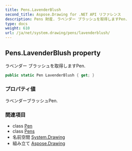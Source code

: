 ```yaml
---
title: Pens.LavenderBlush
second_title: Aspose.Drawing for .NET API リファレンス
description: Pens 財産. ラベンダー ブラッシュを取得しますPen.
type: docs
weight: 610
url: /ja/net/system.drawing/pens/lavenderblush/
---
```

## Pens.LavenderBlush property

ラベンダー ブラッシュを取得しますPen.

```csharp
public static Pen LavenderBlush { get; }
```

### プロパティ値

ラベンダーブラッシュPen.

### 関連項目

* class [Pen](../../pen/)
* class [Pens](../)
* 名前空間 [System.Drawing](../../pens/)
* 組み立て [Aspose.Drawing](../../../)


